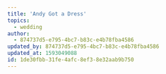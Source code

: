 ```yaml
---
title: 'Andy Got a Dress'
topics:
  - wedding
author:
  - 874737d5-e795-4bc7-b83c-e4b78fba4586
updated_by: 874737d5-e795-4bc7-b83c-e4b78fba4586
updated_at: 1593049088
id: 1de30fbb-31fe-4afc-8ef3-8e32aab9b750
---
```

